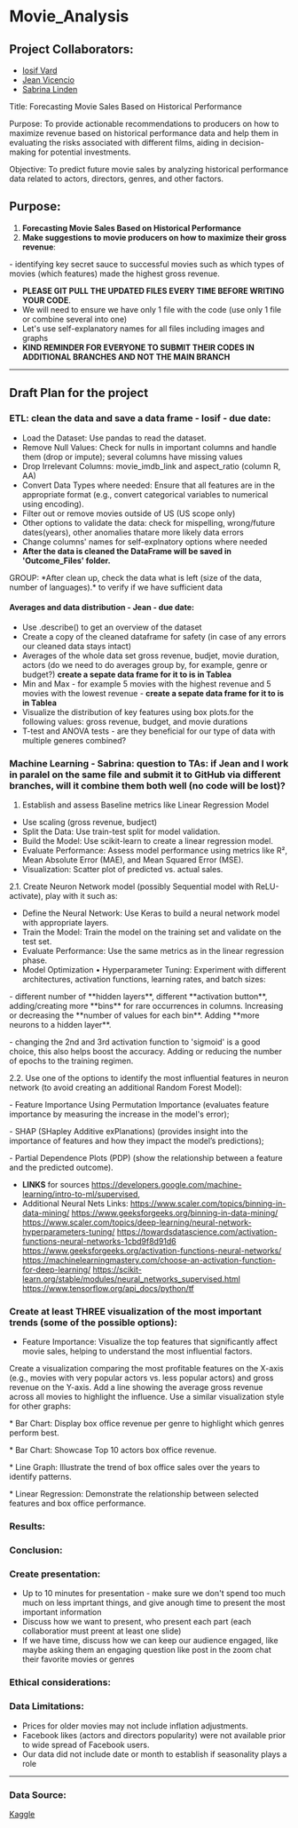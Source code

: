 # Movie_Analysis

## Project Collaborators:
* [Iosif Vard](https://github.com/IosifVard)
* [Jean Vicencio](https://github.com/jpvicencio)
* [Sabrina Linden](https://github.com/LegallyNotBlonde)


Title: Forecasting Movie Sales Based on Historical Performance

Purpose:
To provide actionable recommendations to producers on how to maximize revenue based on historical performance data and help them in evaluating the risks associated with different films, aiding in decision-making for potential investments.

Objective:
To predict future movie sales by analyzing historical performance data related to actors, directors, genres, and other factors. 

## Purpose: 
1. **Forecasting Movie Sales Based on Historical Performance**
2. **Make suggestions to movie producers on how to maximize their gross revenue**: 
<p> - identifying key secret sauce to successful movies such as which types of movies (which features) made the highest gross revenue.


* **PLEASE GIT PULL THE UPDATED FILES EVERY TIME BEFORE WRITING YOUR CODE**.
* We will need to ensure we have only 1 file with the code (use only 1 file or combine several into one)
* Let's use self-explanatory names for all files including images and graphs
* **KIND REMINDER FOR EVERYONE TO SUBMIT THEIR CODES IN ADDITIONAL BRANCHES AND NOT THE MAIN BRANCH**
___


## Draft Plan for the project

### ETL: clean the data and save a data frame - Iosif - due date:
* Load the Dataset: Use pandas to read the dataset.
* Remove Null Values: Check for nulls in important columns and handle them (drop or impute); several columns have missing values
* Drop Irrelevant Columns: movie_imdb_link and aspect_ratio (column R, AA)
* Convert Data Types where needed: Ensure that all features are in the appropriate format (e.g., convert categorical variables to numerical using encoding).
* Filter out or remove movies outside of US (US scope only) 
* Other options to validate the data: check for mispelling, wrong/future dates(years), other anomalies thatare more likely data errors
* Change columns' names for self-explnatory options where needed
* **After the data is cleaned the DataFrame will be saved in 'Outcome_Files' folder.**

<p> GROUP: *After clean up, check the data what is left (size of the data, number of languages).* to verify if we have sufficient data


#### Averages and data distribution - Jean - due date: 
* Use .describe() to get an overview of the dataset
* Create a copy of the cleaned dataframe for safety (in case of any errors our cleaned data stays intact)
* Averages of the whole data set gross revenue, budjet, movie duration, actors (do we need to do averages group by, for example, genre or budget?) **create a sepate data frame for it to is in Tablea**
* Min and Max - for example 5 movies with the highest revenue and 5 movies with the lowest revenue - **create a sepate data frame for it to is in Tablea**
* Visualize the distribution of key features using box plots.for the following values: gross revenue, budget, and movie durations
* T-test and ANOVA tests - are they beneficial for our type of data with multiple generes combined?

### Machine Learning - Sabrina: question to TAs: if Jean and I work in paralel on the same file and submit it to GitHub via different branches, will it combine them both well (no code will be lost)?

1. Establish and assess Baseline metrics like Linear Regression Model
*  Use scaling (gross revenue, budject)
* Split the Data: Use train-test split for model validation.
* Build the Model: Use scikit-learn to create a linear regression model.
* Evaluate Performance: Assess model performance using metrics like R², Mean Absolute Error (MAE), and Mean Squared Error (MSE).
* Visualization: Scatter plot of predicted vs. actual sales.

2.1. Create Neuron Network model (possibly  Sequential model with ReLU-activate), play with it such as: 

* Define the Neural Network: Use Keras to build a neural network model with appropriate layers.
* Train the Model: Train the model on the training set and validate on the test set.
* Evaluate Performance: Use the same metrics as in the linear regression phase.
* Model Optimization
•	Hyperparameter Tuning: Experiment with different architectures, activation functions, learning rates, and batch sizes:

<p> - different number of **hidden layers**, different **activation button**,  adding/creating more **bins** for rare occurrences in columns. Increasing or decreasing the **number of values for each bin**. Adding **more neurons to a hidden layer**. 
<p> - changing the 2nd and 3rd activation function to 'sigmoid' is a good choice, this also helps boost the accuracy. Adding or reducing the number of epochs to the training regimen. 

2.2. Use one of the options to identify the most influential features in neuron network (to avoid creating an additional Random Forest Model):
<p> - Feature Importance Using Permutation Importance (evaluates feature importance by measuring the increase in the model's error);
<p> - SHAP (SHapley Additive exPlanations) (provides insight into the importance of features and how they impact the model’s predictions);
<p> - Partial Dependence Plots (PDP) (show the relationship between a feature and the predicted outcome).

* **LINKS** for sources https://developers.google.com/machine-learning/intro-to-ml/supervised,
* Additional Neural Nets Links: https://www.scaler.com/topics/binning-in-data-mining/ https://www.geeksforgeeks.org/binning-in-data-mining/ https://www.scaler.com/topics/deep-learning/neural-network-hyperparameters-tuning/ https://towardsdatascience.com/activation-functions-neural-networks-1cbd9f8d91d6 https://www.geeksforgeeks.org/activation-functions-neural-networks/ https://machinelearningmastery.com/choose-an-activation-function-for-deep-learning/ https://scikit-learn.org/stable/modules/neural_networks_supervised.html https://www.tensorflow.org/api_docs/python/tf


### Create at least THREE visualization of the most important trends (some of the possible options):
* Feature Importance: Visualize the top features that significantly affect movie sales, helping to understand the most influential factors.
<p> Create a visualization comparing the most profitable features on the X-axis (e.g., movies with very popular actors vs. less popular actors) and gross revenue on the Y-axis. 
Add a line showing the average gross revenue across all movies to highlight the influence. Use a similar visualization style for other graphs:
<p>  * Bar Chart: Display box office revenue per genre to highlight which genres perform best. 
<p>  * Bar Chart: Showcase Top 10 actors box office revenue.
<p>  * Line Graph:  Illustrate the trend of box office sales over the years to identify patterns.
<p>  * Linear Regression: Demonstrate the relationship between selected features and box office performance.


### Results:

### Conclusion:

### Create presentation:
* Up to 10 minutes for presentation - make sure we don't spend too much much on less imprtant things, and give anough time to present the most important information
* Discuss how we want to present, who present each part (each collaboratior must preent at least one slide)
* If we have time, discuss how we can keep our audience engaged, like maybe asking them an engaging question like post in the zoom chat their favorite movies or genres

### Ethical considerations:

### Data Limitations:
* Prices for older movies may not include inflation adjustments.
* Facebook likes (actors and directors popularity) were not available prior to wide spread of Facebook users.
* Our data did not include date or month to establish if seasonality plays a role
___

### Data Source:
[Kaggle](https://www.kaggle.com/code/aditimulye/imdb-5000-movie-dataset-analysis)